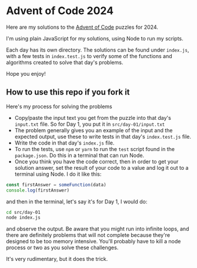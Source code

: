 # Advent of Code 2024

Here are my solutions to the [Advent of Code](https://adventofcode.com/2023) puzzles for 2024.

I'm using plain JavaScript for my solutions, using Node to run my scripts.

Each day has its own directory. The solutions can be found under `index.js`, with a few tests in `index.test.js` to verify some of the functions and algorithms created to solve that day's problems.

Hope you enjoy!

## How to use this repo if you fork it

Here's my process for solving the problems

- Copy/paste the input text you get from the puzzle into that day's `input.txt` file. So for Day 1, you put it in `src/day-01/input.txt`
- The problem generally gives you an example of the input and the expected output, use these to write tests in that day's `index.test.js` file.
- Write the code in that day's `index.js` file.
- To run the tests, use `npm` or `yarn` to run the `test` script found in the `package.json`. Do this in a terminal that can run Node.
- Once you think you have the code correct, then in order to get your solution answer, set the result of your code to a value and log it out to a terminal using Node. I do it like this:

```javascript
const firstAnswer = someFunction(data)
console.log(firstAnswer)
```

and then in the terminal, let's say it's for Day 1, I would do:

```bash
cd src/day-01
node index.js
```

and observe the output. Be aware that you might run into infinite loops, and there are definitely problems that will not complete because they're designed to be too memory intensive. You'll probably have to kill a node process or two as you solve these challenges.

It's very rudimentary, but it does the trick.
